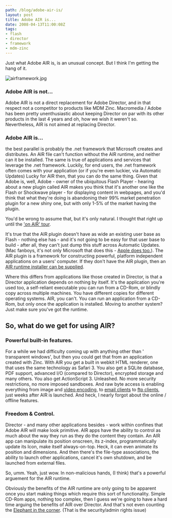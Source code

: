 ```yaml
---
path: /blog/adobe-air-is/
layout: post
title: Adobe AIR is...
date: 2008-04-13T11:00:08Z
tags:
- flash
- director
- framework
- mdm-zinc
---
```


Just what Adobe AIR is, is an unusual concept. But I think I'm getting the hang of it.

![airframework.jpg](http://uploads.psyked.co.uk/2008/04/airframework.jpg)

### **Adobe AIR is not...**

Adobe AIR is not a direct replacement for Adobe Director, and in that respect not a competitor to products like MDM Zinc. Macromedia / Adobe has been pretty unenthusiastic about keeping Director on par with its other products in the last 4 years and oh, how we wish it weren't so. Nevertheless, AIR is not aimed at replacing Director.

### **Adobe AIR is...**

the best parallel is probably the .net framework that Microsoft creates and distributes. An AIR file can't function without the AIR runtime, and neither can it be installed. The same is true of applications and services that leverage the .net framework. Luckily, for end users, the .net framework often comes with your application (or if you're even luckier, via Automatic Updates) Lucky for AIR then, that you can do the same thing. Given that Adobe is, well, Adobe - owner of the ubiquitous Flash Player - hearing about a new plugin called AIR makes you think that it's another one like the Flash or Shockwave player - for displaying content in webpages, and you'd think that what they're doing is abandoning their 99% market penetration plugin for a new shiny one, but with only 1-5% of the market having the plugin.

You'd be wrong to assume that, but it's only natural. I thought that right up until the ['on AIR' tour](http://www.psyked.co.uk/adobe/apollo/on-air-london-review.htm "Open link in a new window").

It's true that the AIR plugin doesn't have as wide an existing user base as Flash - nothing else has - and it's not going to be easy for that user base to build - after all, they can't just dump this stuff across Automatic Updates. (Mac fanboys, it's not only Microsoft that does this - [Apple does too.](http://john.jubjubs.net/2008/03/21/apple-software-update/ "Open link in a new window")). The AIR plugin is a framework for constructing powerful, platform independent applications on a users' computer. If they don't have the AIR plugin, then an [AIR runtime installer can be supplied](http://www.adobe.com/products/air/runtime_distribution1.html "Open link in a new window").

Where this differs from applications like those created in Director, is that a Director application depends on nothing by itself. It's the application you're used too, a self-reliant executable you can run from a CD-Rom, or blindly copy across multiple machines. You have different copies for different operating systems. AIR, you can't. You can run an application from a CD-Rom, but only once the application is installed. Moving to another system? Just make sure you've got the runtime.

## So, what do we get for using AIR?

### **Powerful built-in features.**

For a while we had difficulty coming up with anything other than ' transparent windows', but then you could get that from an application created with Zinc. With AIR you get a built in webkit HTML renderer, one that uses the same technology as Safari 3. You also get a SQLite database, PDF support, advanced I/O (compared to Director), encrypted storage and many others. You also get ActionScript 3. Unleashed. No more security restrictions, no more imposed sandboxes. And raw byte access is enabling everything from image and [video encoding](http://www.zeropointnine.com/blog/webcam-digital-video-recorder-for-air-updated "Open link in a new window"), to [email clients](http://www.gotoandlearn.com/player.php?id=69 "Open link in a new window") to [ftp clients](http://blog.vixiom.com/2007/06/29/merb-on-air-drag-and-drop-multiple-file-upload/ "Open link in a new window"), just weeks after AIR is launched. And heck, I nearly forgot about the online / offline features.

### **Freedom & Control.**

Director - and many other applications besides - work within confines that Adobe AIR will make look primitive. AIR apps have the ability to control as much about the way they run as they do the content they contain. An AIR app can manipulate its position onscreen, its z-index, programmatically update its Icon, make itself always-on-top. Heck, it can even animate its position and dimensions. And then there's the file-type associations, the ability to launch other applications, cancel it's own shutdown, and be launched from external files.

So, umm. Yeah, just wow. In non-malicious hands, (I think) that's a powerful arguement for the AIR runtime.

Obviously the benefits of the AIR runtime are only going to be apparent once you start making things which require this sort of functionality. Simple CD-Rom apps, nothing too complex, then I guess we're going to have a hard time arguing the benefits of AIR over Director. And that's not even counting the [Elephant in the corner](http://en.wikipedia.org/wiki/Elephant_in_the_room "Open link in a new window"). (That is the security/admin rights issue)